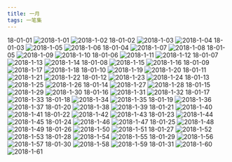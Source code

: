 ```yaml
---
title: 一月
tags: 一笔集
---
```

18-01-01
![2018-1-01](https://lh3.googleusercontent.com/-zQ3vnsG8lVU/WqnAKpe34xI/AAAAAAAABq8/864ks4SWGxQ0L10qPZe50_eCceQpkeybACHMYCw/I/2018-1-01.jpg)
![2018-1-02](https://lh3.googleusercontent.com/-RBj0fC6tTzA/WqnALPpZ9uI/AAAAAAAABrA/8fwOf24MetokWbsTy-onrTopKPFX2_vkQCHMYCw/I/2018-1-02.jpg)
18-01-02
![2018-1-03](https://lh3.googleusercontent.com/-d120FYjtnyA/WqnALphSgYI/AAAAAAAABrE/coR_QrcGjG46RMrcnTVy6qf_OVOGSgxEQCHMYCw/I/2018-1-03.jpg)
![2018-1-04](https://lh3.googleusercontent.com/-jkmXHy25kjE/WqnAMBYtT7I/AAAAAAAABrI/famMRB5Grrk7_repTuGkLEKtRQ20SfnNgCHMYCw/I/2018-1-04.jpg)
18-01-03
![2018-1-05](https://lh3.googleusercontent.com/-Q1QbAFRvkvk/WqnAMij7EQI/AAAAAAAABrM/rE57B9JbeoAZiaCdtapKchuOQytPTUrKACHMYCw/I/2018-1-05.jpg)
![2018-1-06](https://lh3.googleusercontent.com/-O0VCk1acTSU/WqnANBMV3UI/AAAAAAAABrQ/R70-XQcH1JwoAW_aE65PwpxCFf5qF5INwCHMYCw/I/2018-1-06.jpg)
18-01-04
![2018-1-07](https://lh3.googleusercontent.com/-2aUxnKzEj4o/WqnANrPvnAI/AAAAAAAABrU/gUPTWje9-dAifotSFg4icF3TCypcKWqUwCHMYCw/I/2018-1-07.jpg)
![2018-1-08](https://lh3.googleusercontent.com/-VKxGlU6W6wQ/WqnAN9pI9yI/AAAAAAAABrY/ZJtBoq4XetkHirZQGcP9lozJ7YUoXZyxQCHMYCw/I/2018-1-08.jpg)
18-01-05
![2018-1-09](https://lh3.googleusercontent.com/-5rqt6eX_kWA/WqnAOZNIP3I/AAAAAAAABrc/fWpvlaG4ulMWb8CEaYbVIkoKJ7F0d7stwCHMYCw/I/2018-1-09.jpg)
![2018-1-10](https://lh3.googleusercontent.com/-76xIXRrw054/WqnAOszI2II/AAAAAAAABrg/lGoYxEoQZcgcV6GUL7AGA78Kpij1gBdHwCHMYCw/I/2018-1-10.jpg)
18-01-06
![2018-1-11](https://lh3.googleusercontent.com/-hzAAYGfP9h8/WqnAPNFlUdI/AAAAAAAABrk/_RRUqcKU46021jdPlV2bHKx2LGaqLjDVQCHMYCw/I/2018-1-11.jpg)
![2018-1-12](https://lh3.googleusercontent.com/-xA9DIbNdHHg/WqnAPeIJ5RI/AAAAAAAABro/-nUDo4MvIT40x9ezq6rpV9-5zkPpvSKZQCHMYCw/I/2018-1-12.jpg)
18-01-07
![2018-1-13](https://lh3.googleusercontent.com/-VDnhPLmQjWQ/WqnAPqvx5II/AAAAAAAABrs/bvppvV_mmngbA3QrapDBfOsrODO390TpgCHMYCw/I/2018-1-13.jpg)
![2018-1-14](https://lh3.googleusercontent.com/-1c5iDzIskp0/WqnAQFZ0ojI/AAAAAAAABrw/JNSjgZYtzukwlJ7H_keKRNN0IiQTpOlPwCHMYCw/I/2018-1-14.jpg)
18-01-08
![2018-1-15](https://lh3.googleusercontent.com/-IZSZSKmtP9I/WqnAQbxpcTI/AAAAAAAABr0/Qg2bb_2ghRwuHxhanf6FLmDUozY-FwdNgCHMYCw/I/2018-1-15.jpg)
![2018-1-16](https://lh3.googleusercontent.com/-6cRrIp0vYxY/WqnAQ57IBCI/AAAAAAAABr4/hvGwzwsoReIv_CE72xjjt8Ocop_3biXzgCHMYCw/I/2018-1-16.jpg)
18-01-09
![2018-1-17](https://lh3.googleusercontent.com/-bptyhRsJPVU/WqnARH9DM8I/AAAAAAAABr8/qmEL9rIQtOsm68HNwgBeFWfzTpRb7vu2ACHMYCw/I/2018-1-17.jpg)
![2018-1-18](https://lh3.googleusercontent.com/-SUYs50eTudk/WqnARt2QL3I/AAAAAAAABsA/IASw8yu2UFUTt4Dys3YhdDaBRZj-U2hUACHMYCw/I/2018-1-18.jpg)
18-01-10
![2018-1-19](https://lh3.googleusercontent.com/-kht5ixbHJ8I/WqnAR43ZAGI/AAAAAAAABsE/ktTiVbz-llA3ZXX49GG7lsSATcytdlgVgCHMYCw/I/2018-1-19.jpg)
![2018-1-20](https://lh3.googleusercontent.com/-qvoXLfgzF64/WqnASdDN5cI/AAAAAAAABsI/PVf8VS3piwAuZS7zs3Se5e9qxzgSt6hAwCHMYCw/I/2018-1-20.jpg)
18-01-11
![2018-1-21](https://lh3.googleusercontent.com/-tggGKZa1UMY/WqnAS0_pgCI/AAAAAAAABsM/OcIKmAmqQwwEpvrxoNzzjwNDQ3T2rEvTQCHMYCw/I/2018-1-21.jpg)
![2018-1-22](https://lh3.googleusercontent.com/-HMiD-3CjiGg/WqnATGVLAII/AAAAAAAABsQ/P24cVMmWlgM3DZ57qHq99EkDJi0N3gMYgCHMYCw/I/2018-1-22.jpg)
18-01-12
![2018-1-23](https://lh3.googleusercontent.com/-DVT3LLpWZvw/WqnATiUdyVI/AAAAAAAABsU/JO7N-y2jzHEcNZxUc0kVY5eyqq0vfrY8ACHMYCw/I/2018-1-23.jpg)
![2018-1-24](https://lh3.googleusercontent.com/-ymY50-gzKIU/WqnAULRoZWI/AAAAAAAABsY/BQiEdlTkUDYGo4RtgCCIhXe4vylllNZSgCHMYCw/I/2018-1-24.jpg)
18-01-13
![2018-1-25](https://lh3.googleusercontent.com/-w27i3l-qR1I/WqnAUohIqYI/AAAAAAAABsc/sSwvlMsIBh0Xx8UCbph20_-4YfXv7YG2ACHMYCw/I/2018-1-25.jpg)
![2018-1-26](https://lh3.googleusercontent.com/-gKT3yUW5p0w/WqnAVO-FxVI/AAAAAAAABsg/X7A1AIHxdlUQKyCXx34hdHq-V0zGrHZNQCHMYCw/I/2018-1-26.jpg)
18-01-14
![2018-1-27](https://lh3.googleusercontent.com/-gjl3oMvt5ug/WqnAVY7p4gI/AAAAAAAABsk/AdtYI1hwIrIU8Fywr3eoTKrZ3jUp45NKACHMYCw/I/2018-1-27.jpg)
![2018-1-28](https://lh3.googleusercontent.com/-KKgNahb1u1Q/WqnAV1nQKcI/AAAAAAAABso/hpDrk6wOTX4beaGvU7IDMAUxp0xs9CEAwCHMYCw/I/2018-1-28.jpg)
18-01-15
![2018-1-29](https://lh3.googleusercontent.com/-9IwQ1cFFDH0/WqnAWF2lbcI/AAAAAAAABss/7OK921yJHCoYs7TzX1I79IoEQVYhzwPwgCHMYCw/I/2018-1-29.jpg)
![2018-1-30](https://lh3.googleusercontent.com/-DWdFJyaBHlw/WqnAWsAaGHI/AAAAAAAABsw/GEOtXhnWjqksDdeXyfY7wCqwP-VWuXmxgCHMYCw/I/2018-1-30.jpg)
18-01-16
![2018-1-31](https://lh3.googleusercontent.com/-XQaebVES9Gg/WqnAXDSH0yI/AAAAAAAABs0/0n1bUwJiIdQS0QP3Ruo9NZUq7mvU5ldLgCHMYCw/I/2018-1-31.jpg)
![2018-1-32](https://lh3.googleusercontent.com/-9R9EYwAdcBo/WqnAXcDNR1I/AAAAAAAABs4/iySwkneDqcUcn5rAATxuzZIoMlZ4B1miACHMYCw/I/2018-1-32.jpg)
18-01-17
![2018-1-33](https://lh3.googleusercontent.com/-MY4_Va-_dEw/WqnAXshJXYI/AAAAAAAABtA/jd-Jk-Xl8HgyeiPeBo4mQS5dR8OjYdbcgCHMYCw/I/2018-1-33.jpg)
18-01-18
![2018-1-34](https://lh3.googleusercontent.com/-ziqfmWD7RMQ/WqnAYZaE_OI/AAAAAAAABtE/GAJUWxwNdIgUqImBiD2SKKVF1nXhIOEVgCHMYCw/I/2018-1-34.jpg)
![2018-1-35](https://lh3.googleusercontent.com/-bQoxBmO13kQ/WqnAY6T2A2I/AAAAAAAABtI/xSbUof89KfU_oCK2_PM809O7GFwHKwy2wCHMYCw/I/2018-1-35.jpg)
18-01-19
![2018-1-36](https://lh3.googleusercontent.com/-_Utt029i-SE/WqnAZLkA5_I/AAAAAAAABtM/wNRzr8fZ4y8b_2BMUcz7Pk_lAXa6gojwwCHMYCw/I/2018-1-36.jpg)
![2018-1-37](https://lh3.googleusercontent.com/-K33b0NeAGhM/WqnAZQVY5zI/AAAAAAAABtQ/TLIjlyxUY-McfvRGbVCvm1-PJP4IIAGNACHMYCw/I/2018-1-37.jpg)
18-01-20
![2018-1-38](https://lh3.googleusercontent.com/-hJreNHOq35s/WqnAZ5MmnNI/AAAAAAAABtU/BKCQXh8fVEUbF05fTaDnq57Xhn6c6KXtwCHMYCw/I/2018-1-38.jpg)
![2018-1-39](https://lh3.googleusercontent.com/-m_3e7Ddqsnw/WqnAaQXmpCI/AAAAAAAABtY/xqA3LebW4GoU3zMnUsPV6N-yTk11utjCwCHMYCw/I/2018-1-39.jpg)
18-01-21
![2018-1-40](https://lh3.googleusercontent.com/-IfBhsDlE2js/WqnAalSG3BI/AAAAAAAABtc/3Z44DJUAAYcHmHC03DiO7_eG7DIWDKGowCHMYCw/I/2018-1-40.jpg)
![2018-1-41](https://lh3.googleusercontent.com/-wxmo_VzkTR0/WqnAa2cg7xI/AAAAAAAABtg/y8Fzir4vg-AVqYGAB9W__IuF9cPrKT6agCHMYCw/I/2018-1-41.jpg)
18-01-22
![2018-1-42](https://lh3.googleusercontent.com/-hVqqSgXT9GI/WqnAba5c6RI/AAAAAAAABtk/U0OQVWPpm7kb2mQOwu4QwiJNdJ06uOiSwCHMYCw/I/2018-1-42.jpg)
![2018-1-43](https://lh3.googleusercontent.com/-f1qvUhvV1FQ/WqnAbitzsWI/AAAAAAAABto/OP7eMYymbvwC3efKtXWlnSJC9o7pDDWkwCHMYCw/I/2018-1-43.jpg)
18-01-23
![2018-1-44](https://lh3.googleusercontent.com/-b11LxJ26_UU/WqnAcM_DQDI/AAAAAAAABts/_0rr-Q1byzMrD6t2LB1SFA8lZHjiw1Y_wCHMYCw/I/2018-1-44.jpg)
![2018-1-45](https://lh3.googleusercontent.com/-r4iKd8NOndI/WqnAcS1B1FI/AAAAAAAABtw/tc0zOYS-ccIU7pL-1zupEBtQjacbiQGRACHMYCw/I/2018-1-45.jpg)
18-01-24
![2018-1-46](https://lh3.googleusercontent.com/-h8m-Ru6S2u8/WqnAckTq8dI/AAAAAAAABt0/64i1M83-2JEcDon0JsabYwjgV0fB7XSagCHMYCw/I/2018-1-46.jpg)
![2018-1-47](https://lh3.googleusercontent.com/-tp-sADruPh8/WqnAdALKqzI/AAAAAAAABt4/SfsfJpZY5vMMVBC1omSnX_3zBMXu-wGJgCHMYCw/I/2018-1-47.jpg)
18-01-25
![2018-1-48](https://lh3.googleusercontent.com/-0pR_3ktFJxM/WqnAdX2FeUI/AAAAAAAABt8/BlGyNraj4oQo_nptL7rfK6dCDNQV3L0WwCHMYCw/I/2018-1-48.jpg)
![2018-1-49](https://lh3.googleusercontent.com/-arg7MPiSOME/WqnAeVloPEI/AAAAAAAABuA/bqQVG7qvxgEnlQifd6xfbYWde5tWAboMACHMYCw/I/2018-1-49.jpg)
18-01-26
![2018-1-50](https://lh3.googleusercontent.com/-_dB-RCEALqc/WqnAfmS2RCI/AAAAAAAABuI/kbAvgVWd6hIECdzARX7McxU_hTQoIKtoACHMYCw/I/2018-1-50.jpg)
![2018-1-51](https://lh3.googleusercontent.com/-bBY13RS3KpU/WqnAgcoCYpI/AAAAAAAABuM/mKe6tEPQ2q4V_hBP99CvvFUfAVkr6ypDQCHMYCw/I/2018-1-51.jpg)
18-01-27
![2018-1-52](https://lh3.googleusercontent.com/-9xEw59Aniio/WqnAg6hnoRI/AAAAAAAABuQ/V0-NZ8IM1aYDTz1ciOPhERzdMqCMW-YwQCHMYCw/I/2018-1-52.jpg)
![2018-1-53](https://lh3.googleusercontent.com/-DXp70twOK70/WqnAhW1vLoI/AAAAAAAABuU/C75D4r8Uomkn13lY-NnXA4-MLkTy0n3EwCHMYCw/I/2018-1-53.jpg)
18-01-28
![2018-1-54](https://lh3.googleusercontent.com/-IEqsCnXDTl0/WqnAhjFvG-I/AAAAAAAABuY/Wqd5znWsI4M4UOwbjE-ShmMGfBPAcCt-gCHMYCw/I/2018-1-54.jpg)
![2018-1-55](https://lh3.googleusercontent.com/-MC-CfUhmVd4/WqnAidYcuKI/AAAAAAAABuc/uL1jlQEAfnUbyu7zqIv0xJYxzm6dfh-lwCHMYCw/I/2018-1-55.jpg)
18-01-29
![2018-1-56](https://lh3.googleusercontent.com/-fcpHJS6n00I/WqnAi9sOJkI/AAAAAAAABug/dW4tPkau0IoGzk5Bcs-YL_zc39sjzVKrQCHMYCw/I/2018-1-56.jpg)
![2018-1-57](https://lh3.googleusercontent.com/-_FkZX3-VgCw/WqnAjAmrGSI/AAAAAAAABuk/VRb0A941uvQEY1LJm0Jy32ofVk69O-UEwCHMYCw/I/2018-1-57.jpg)
18-01-30
![2018-1-58](https://lh3.googleusercontent.com/-dPpN9Vw-OQg/WqnAlWto5hI/AAAAAAAABus/uUwBexSh_84UkpT_zfi5mGdBY_OA_NI6QCHMYCw/I/2018-1-58.jpg)
![2018-1-59](https://lh3.googleusercontent.com/-K0q8oLzVXzA/WqnAlwdsejI/AAAAAAAABuw/wevLVC-FnPYTsrL3UDF86RLtPVY0A_DRgCHMYCw/I/2018-1-59.jpg)
18-01-31
![2018-1-60](https://lh3.googleusercontent.com/-Vs_fZt43ing/WqnAxP5TE-I/AAAAAAAABu4/9RYSNxqDlRgXllgOykywTQTW9Z0GW1OkwCHMYCw/I/2018-1-60.jpg)
![2018-1-61](https://lh3.googleusercontent.com/-BYKDKmsfpys/WqnBNkJOBmI/AAAAAAAABvI/xLbLSgR5rEQNGpjVr5SnfuluciBd7WifgCHMYCw/I/2018-1-61.jpg)
